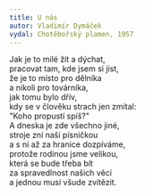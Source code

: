 ```yaml
---
title: U nás
autor: Vladimír Dymáček
vydal: Chotěbořský plamen, 1957
---
```


Jak je to milé žít a dýchat,   
pracovat tam, kde jsem si jist,  
že je to místo pro dělníka   
a nikoli pro továrníka,  
jak tomu bylo dřív,    
kdy se v člověku strach jen zmítal:   
"Koho propustí spíš?"   
A dneska je zde všechno jiné,  
stroje zní naší písničkou   
a s ní až za hranice dozpíváme,  
protože rodinou jsme velikou,  
která se bude třeba bít    
za spravedlnost našich věcí    
a jednou musí všude zvítězit.